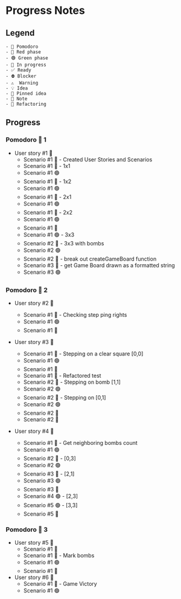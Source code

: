 # Progress Notes

## Legend

```
- 🍅 Pomodoro
- 🔴 Red phase
- 🟢 Green phase
- 🚧 In progress
- ✅ Ready
- ⛔ Blocker
- ⚠  Warning
- 💡 Idea
- 📌 Pinned idea
- 📝 Note
- 🔨 Refactoring
```

## Progress

### Pomodoro 🍅 1

- User story #1 🚧
  - Scenario #1 📝 - Created User Stories and Scenarios
  - Scenario #1 🔴 - 1x1
  - Scenario #1 🟢
  - Scenario #1 🔴 - 1x2
  - Scenario #1 🟢
  - Scenario #1 🔴 - 2x1
  - Scenario #1 🟢
  - Scenario #1 🔴 - 2x2
  - Scenario #1 🟢
  - Scenario #1 🔨
  - Scenario #1 🟢 - 3x3
  - Scenario #2 🔴 - 3x3 with bombs
  - Scenario #2 🟢
  - Scenario #2 🔨 - break out createGameBoard function
  - Scenario #3 🔴 - get Game Board drawn as a formatted string
  - Scenario #3 🟢

### Pomodoro 🍅 2

- User story #2 🚧

  - Scenario #1 🔴 - Checking step ping rights
  - Scenario #1 🟢
  - Scenario #1 🔨

- User story #3 🚧
  - Scenario #1 🔴 - Stepping on a clear square [0,0]
  - Scenario #1 🟢
  - Scenario #1 🔨
  - Scenario #1 🔨 - Refactored test
  - Scenario #2 🔴 - Stepping on bomb [1,1]
  - Scenario #2 🟢
  - Scenario #2 🔴 - Stepping on [0,1]
  - Scenario #2 🟢
  - Scenario #2 🔨
  - Scenario #2 🔨
- User story #4 🚧
  - Scenario #1 🔴 - Get neighboring bombs count
  - Scenario #1 🟢
  - Scenario #2 🔴 - [0,3]
  - Scenario #2 🟢
  - Scenario #3 🔴 - [2,1]
  - Scenario #3 🟢
  - Scenario #3 🔨
  - Scenario #4 🟢 - [2,3]
  - Scenario #5 🟢 - [3,3]
  - Scenario #5 🔨

### Pomodoro 🍅 3

- User story #5 🚧
  - Scenario #1 🔴
  - Scenario #1 🔴 - Mark bombs
  - Scenario #1 🟢
  - Scenario #1 🔨
- User story #6 🚧
  - Scenario #1 🔴 - Game Victory
  - Scenario #1 🟢
